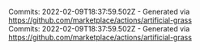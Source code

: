 Commits: 2022-02-09T18:37:59.502Z - Generated via https://github.com/marketplace/actions/artificial-grass
<br>
Commits: 2022-02-09T18:37:59.502Z - Generated via https://github.com/marketplace/actions/artificial-grass
<br>
